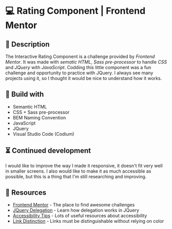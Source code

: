 # 💻 Rating Component | Frontend Mentor

## 📖 Description

The Interactive Rating Component is a challenge provided by *Frontend Mentor*. It was made with *sematic HTML*, *Sass pre-processor* to handle *CSS* and *JQuery* with *JavaScript*. Codding this little component was a fun challenge and opportunity to practice with JQuery. I always see many projects using it, so I thought it would be nice to understand how it works.

## 🔨 Build with

* Semantic HTML
* CSS + Sass pre-processor
* BEM Naming Convention
* JavaScript
* JQuery
* Visual Studio Code (Codium)

## ⏳ Continued development

I would like to improve the way I made it responsive, it doesn't fit very well in smaller screens. I also would like to make it as much accessible as possible, but this is a thing that I'm still researching and improving.

## 🔗 Resources

* [Frontend Mentor](https://www.frontendmentor.io/) - The place to find awesome challenges
* [JQuery Delegation](https://learn.jquery.com/events/event-delegation/) - Learn how delegation works in JQuery
* [Accessibility Tips](https://developer.mozilla.org/en-US/docs/Web/Accessibility) - Lots of useful resources about accessibility
* [Link Distinction](https://dequeuniversity.com/rules/axe/4.6/link-in-text-block?application=axeAPI) - Links must be distinguishable without relying on color